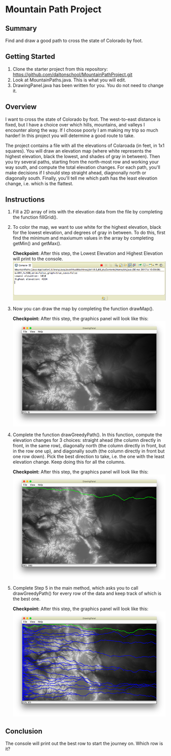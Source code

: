 <div style="height:200px;background-image: url('mountain-path.jpg')">
</div>

# Mountain Path Project

## Summary
Find and draw a good path to cross the state of Colorado by foot.

## Getting Started
1. Clone the starter project from this repository: https://github.com/daltonschool/MountainPathProject.git
2. Look at MountainPaths.java. This is what you will edit.
3. DrawingPanel.java has been written for you. You do not need to change it.

## Overview
I want to cross the state of Colorado by foot. The west-to-east distance is fixed, but I have a choice over which hills, mountains, and valleys I encounter along the way. If I choose poorly I am making my trip so much harder! In this project you will determine a good route to take. 

The project contains a file with all the elevations of Colaroada (in feet, in 1x1 squares). You will draw an elevation map (where white represents the highest elevation, black the lowest, and shades of gray in between). Then you try several paths, starting from the north-most row and working your way south, and compute the total elevation changes. For each path, you'll make decisions if I should step straight ahead, diagnonally north or diagonally south. Finally, you'll tell me which path has the least elevation change, i.e. which is the flattest. 

## Instructions
1. Fill a 2D array of ints with the elevation data from the file by completing the function fillGrid().
1. To color the map, we want to use white for the highest elevation, black for the lowest elevation, and degrees of gray in between. To do this, first find the minimum and maxiumum values in the array by completing getMin() and getMax(). 

   **Checkpoint:** After this step, the Lowest Elevation and Highest Elevation will print to the console.
    ![First console output](console-output-01.png)
    
1. Now you can draw the map by completing the function drawMap().

   **Checkpoint:** After this step, the graphics panel will look like this:
   ![Graphics panel](graphics-panel.png)

1. Complete the function drawGreedyPath(). In this function, compute the elevation changes for 3 choices: straight ahead (the column directly in front, in the same row), diagonally north (the column directly in front, but in the row one up), and diagonally south (the column directly in front but one row down).  Pick the best direction to take, i.e. the one with the least elevation change. Keep doing this for all the columns.  

   **Checkpoint:** After this step, the graphics panel will look like this:
   ![Graphics panel](graphics-panel-02.png)
   
 1. Complete Step 5 in the main method, which asks you to call drawGreedyPath() for every row of the data and keep track of which is the best one.
 
    **Checkpoint:** After this step, the graphics panel will look like this:
   ![Graphics panel](graphics-panel-03.png)
   
## Conclusion   
The console will print out the best row to start the journey on. Which row is it?

<div style="height:200px;background-image: url('mountain-path.jpg')">
</div>
